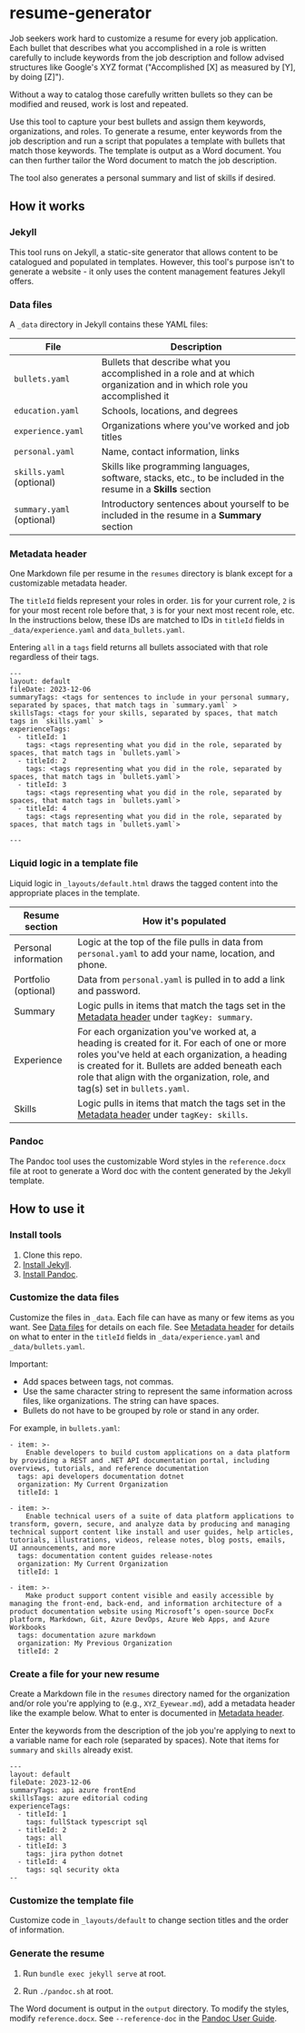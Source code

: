 # resume-generator

Job seekers work hard to customize a resume for every job application. Each bullet that describes what you accomplished in a role is written carefully to include keywords from the job description and follow advised structures like Google's XYZ format ("Accomplished [X] as measured by [Y], by doing [Z]").

Without a way to catalog those carefully written bullets so they can be modified and reused, work is lost and repeated.

Use this tool to capture your best bullets and assign them keywords, organizations, and roles. To generate a resume, enter keywords from the job description and run a script that populates a template with bullets that match those keywords. The template is output as a Word document. You can then further tailor the Word document to match the job description.

The tool also generates a personal summary and list of skills if desired.

## How it works

### Jekyll

This tool runs on Jekyll, a static-site generator that allows content to be catalogued and populated in templates. However, this tool's purpose isn't to generate a website - it only uses the content management features Jekyll offers.

### Data files

A `_data` directory in Jekyll contains these YAML files:

| File | Description |
|------|-------------|
| `bullets.yaml` | Bullets that describe what you accomplished in a role and at which organization and in which role you accomplished it |
| `education.yaml` | Schools, locations, and degrees |
| `experience.yaml` | Organizations where you've worked and job titles |
| `personal.yaml` | Name, contact information, links |
| `skills.yaml` (optional) | Skills like programming languages, software, stacks, etc., to be included in the resume in a **Skills** section |
| `summary.yaml` (optional) | Introductory sentences about yourself to be included in the resume in a **Summary** section |

### Metadata header

One Markdown file per resume in the `resumes` directory is blank except for a customizable metadata header.

The `titleId` fields represent your roles in order. `1`is for your current role, `2` is for your most recent role before that, `3` is for your next most recent role, etc. In the instructions below, these IDs are matched to IDs in `titleId` fields in `_data/experience.yaml` and `data_bullets.yaml`.

Entering `all` in a `tags` field returns all bullets associated with that role regardless of their tags.

```
---
layout: default
fileDate: 2023-12-06
summaryTags: <tags for sentences to include in your personal summary, separated by spaces, that match tags in `summary.yaml` >
skillsTags: <tags for your skills, separated by spaces, that match tags in `skills.yaml` >
experienceTags:
  - titleId: 1
    tags: <tags representing what you did in the role, separated by spaces, that match tags in `bullets.yaml`>
  - titleId: 2
    tags: <tags representing what you did in the role, separated by spaces, that match tags in `bullets.yaml`>
  - titleId: 3
    tags: <tags representing what you did in the role, separated by spaces, that match tags in `bullets.yaml`>
  - titleId: 4
    tags: <tags representing what you did in the role, separated by spaces, that match tags in `bullets.yaml`>

---
```

### Liquid logic in a template file

Liquid logic in `_layouts/default.html` draws the tagged content into the appropriate places in the template.

| Resume section | How it's populated |
|----------------|--------------------|
| Personal information | Logic at the top of the file pulls in data from `personal.yaml` to add your name, location, and phone. |
| Portfolio (optional) | Data from `personal.yaml` is pulled in to add a link and password. |
| Summary | Logic pulls in items that match the tags set in the [Metadata header](#metadata-header) under `tagKey: summary`. |
| Experience | For each organization you've worked at, a heading is created for it. For each of one or more roles you've held at each organization, a heading is created for it. Bullets are added beneath each role that align with the organization, role, and tag(s) set in `bullets.yaml`. |
| Skills | Logic pulls in items that match the tags set in the [Metadata header](#metadata-header) under `tagKey: skills`. |

### Pandoc

The Pandoc tool uses the customizable Word styles in the `reference.docx` file at root to generate a Word doc with the content generated by the Jekyll template.

## How to use it

### Install tools

1. Clone this repo.
2. [Install Jekyll](https://jekyllrb.com/docs/installation).
3. [Install Pandoc](https://pandoc.org/installing.html).

### Customize the data files

Customize the files in `_data`. Each file can have as many or few items as you want. See [Data files](#data-files) for details on each file. See [Metadata header](#metadata-header) for details on what to enter in the `titleId` fields in `_data/experience.yaml` and `_data/bullets.yaml`.

Important:

- Add spaces between tags, not commas.
- Use the same character string to represent the same information across files, like organizations. The string can have spaces.
- Bullets do not have to be grouped by role or stand in any order.

For example, in `bullets.yaml`:

```
- item: >-
    Enable developers to build custom applications on a data platform by providing a REST and .NET API documentation portal, including overviews, tutorials, and reference documentation
  tags: api developers documentation dotnet
  organization: My Current Organization
  titleId: 1

- item: >-
    Enable technical users of a suite of data platform applications to transform, govern, secure, and analyze data by producing and managing technical support content like install and user guides, help articles, tutorials, illustrations, videos, release notes, blog posts, emails, UI announcements, and more
  tags: documentation content guides release-notes 
  organization: My Current Organization
  titleId: 1

- item: >-
    Make product support content visible and easily accessible by managing the front-end, back-end, and information architecture of a product documentation website using Microsoft’s open-source DocFx platform, Markdown, Git, Azure DevOps, Azure Web Apps, and Azure Workbooks
  tags: documentation azure markdown
  organization: My Previous Organization
  titleId: 2
```

### Create a file for your new resume

Create a Markdown file in the `resumes` directory named for the organization and/or role you're applying to (e.g., `XYZ_Eyewear.md`), add a metadata header like the example below. What to enter is documented in [Metadata header](#metadata-header).

Enter the keywords from the description of the job you're applying to next to a variable name for each role (separated by spaces). Note that items for `summary` and `skills` already exist.

```
---
layout: default
fileDate: 2023-12-06
summaryTags: api azure frontEnd
skillsTags: azure editorial coding
experienceTags:
  - titleId: 1
    tags: fullStack typescript sql
  - titleId: 2
    tags: all
  - titleId: 3
    tags: jira python dotnet
  - titleId: 4
    tags: sql security okta
--
```

### Customize the template file

Customize code in `_layouts/default` to change section titles and the order of information.

### Generate the resume

1. Run `bundle exec jekyll serve` at root.

2. Run `./pandoc.sh` at root.

The Word document is output in the `output` directory. To modify the styles, modify `reference.docx`. See `--reference-doc` in the [Pandoc User Guide](https://pandoc.org/MANUAL.html).
